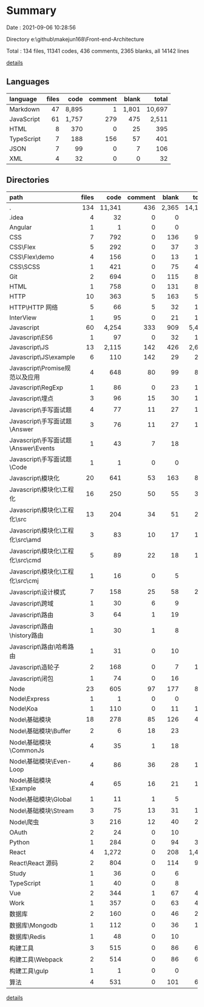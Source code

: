 # Summary

Date : 2021-09-06 10:28:56

Directory e:\github\makejun168\Front-end-Architecture

Total : 134 files,  11341 codes, 436 comments, 2365 blanks, all 14142 lines

[details](details.md)

## Languages
| language | files | code | comment | blank | total |
| :--- | ---: | ---: | ---: | ---: | ---: |
| Markdown | 47 | 8,895 | 1 | 1,801 | 10,697 |
| JavaScript | 61 | 1,757 | 279 | 475 | 2,511 |
| HTML | 8 | 370 | 0 | 25 | 395 |
| TypeScript | 7 | 188 | 156 | 57 | 401 |
| JSON | 7 | 99 | 0 | 7 | 106 |
| XML | 4 | 32 | 0 | 0 | 32 |

## Directories
| path | files | code | comment | blank | total |
| :--- | ---: | ---: | ---: | ---: | ---: |
| . | 134 | 11,341 | 436 | 2,365 | 14,142 |
| .idea | 4 | 32 | 0 | 0 | 32 |
| Angular | 1 | 1 | 0 | 0 | 1 |
| CSS | 7 | 792 | 0 | 136 | 928 |
| CSS\Flex | 5 | 292 | 0 | 37 | 329 |
| CSS\Flex\demo | 4 | 156 | 0 | 13 | 169 |
| CSS\SCSS | 1 | 421 | 0 | 75 | 496 |
| Git | 2 | 694 | 0 | 115 | 809 |
| HTML | 1 | 758 | 0 | 131 | 889 |
| HTTP | 10 | 363 | 5 | 163 | 531 |
| HTTP\HTTP 网络 | 5 | 66 | 5 | 32 | 103 |
| InterView | 1 | 95 | 0 | 21 | 116 |
| Javascript | 60 | 4,254 | 333 | 909 | 5,496 |
| Javascript\ES6 | 1 | 97 | 0 | 32 | 129 |
| Javascript\JS | 13 | 2,115 | 142 | 426 | 2,683 |
| Javascript\JS\example | 6 | 110 | 142 | 29 | 281 |
| Javascript\Promise规范以及应用 | 4 | 648 | 80 | 99 | 827 |
| Javascript\RegExp | 1 | 86 | 0 | 23 | 109 |
| Javascript\埋点 | 3 | 96 | 15 | 30 | 141 |
| Javascript\手写面试题 | 4 | 77 | 11 | 27 | 115 |
| Javascript\手写面试题\Answer | 3 | 76 | 11 | 27 | 114 |
| Javascript\手写面试题\Answer\Events | 1 | 43 | 7 | 18 | 68 |
| Javascript\手写面试题\Code | 1 | 1 | 0 | 0 | 1 |
| Javascript\模块化 | 20 | 641 | 53 | 163 | 857 |
| Javascript\模块化\工程化 | 16 | 250 | 50 | 55 | 355 |
| Javascript\模块化\工程化\src | 13 | 204 | 34 | 51 | 289 |
| Javascript\模块化\工程化\src\amd | 3 | 83 | 10 | 17 | 110 |
| Javascript\模块化\工程化\src\cmd | 5 | 89 | 22 | 18 | 129 |
| Javascript\模块化\工程化\src\cmj | 1 | 16 | 0 | 5 | 21 |
| Javascript\设计模式 | 7 | 158 | 25 | 58 | 241 |
| Javascript\跨域 | 1 | 30 | 6 | 9 | 45 |
| Javascript\路由 | 3 | 64 | 1 | 19 | 84 |
| Javascript\路由\history路由 | 1 | 30 | 1 | 8 | 39 |
| Javascript\路由\哈希路由 | 1 | 31 | 0 | 10 | 41 |
| Javascript\造轮子 | 2 | 168 | 0 | 7 | 175 |
| Javascript\闭包 | 1 | 74 | 0 | 16 | 90 |
| Node | 23 | 605 | 97 | 177 | 879 |
| Node\Express | 1 | 1 | 0 | 0 | 1 |
| Node\Koa | 1 | 110 | 0 | 11 | 121 |
| Node\基础模块 | 18 | 278 | 85 | 126 | 489 |
| Node\基础模块\Buffer | 2 | 6 | 18 | 23 | 47 |
| Node\基础模块\CommonJs | 4 | 35 | 1 | 18 | 54 |
| Node\基础模块\Even-Loop | 4 | 86 | 36 | 28 | 150 |
| Node\基础模块\Example | 4 | 65 | 16 | 21 | 102 |
| Node\基础模块\Global | 1 | 11 | 1 | 5 | 17 |
| Node\基础模块\Stream | 3 | 75 | 13 | 31 | 119 |
| Node\爬虫 | 3 | 216 | 12 | 40 | 268 |
| OAuth | 2 | 24 | 0 | 10 | 34 |
| Python | 1 | 284 | 0 | 94 | 378 |
| React | 4 | 1,272 | 0 | 208 | 1,480 |
| React\React 源码 | 2 | 804 | 0 | 114 | 918 |
| Study | 1 | 36 | 0 | 6 | 42 |
| TypeScript | 1 | 40 | 0 | 8 | 48 |
| Vue | 2 | 344 | 1 | 67 | 412 |
| Work | 1 | 357 | 0 | 63 | 420 |
| 数据库 | 2 | 160 | 0 | 46 | 206 |
| 数据库\Mongodb | 1 | 112 | 0 | 36 | 148 |
| 数据库\Redis | 1 | 48 | 0 | 10 | 58 |
| 构建工具 | 3 | 515 | 0 | 86 | 601 |
| 构建工具\Webpack | 2 | 514 | 0 | 86 | 600 |
| 构建工具\gulp | 1 | 1 | 0 | 0 | 1 |
| 算法 | 4 | 531 | 0 | 101 | 632 |

[details](details.md)